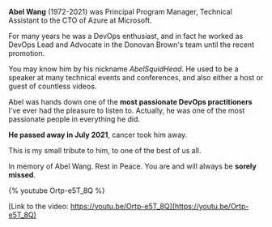 __Abel Wang__ (1972-2021) was Principal Program Manager, Technical Assistant to the CTO of Azure at Microsoft. 

For many years he was a DevOps enthusiast, and in fact he worked as DevOps Lead and Advocate in the Donovan Brown's team until the recent promotion.

You may know him by his nickname _AbelSquidHead_. He used to be a speaker at many technical events and conferences, and also either a host or guest of countless videos.

Abel was hands down one of the __most passionate DevOps practitioners__ I've ever had the pleasure to listen to. Actually, he was one of the most passionate people in everything he did.

__He passed away in July 2021__, cancer took him away.

This is my small tribute to him, to one of the best of us all.

In memory of Abel Wang. Rest in Peace. You are and will always be __sorely missed__.

{% youtube Ortp-e5T_8Q %}

[Link to the video: https://youtu.be/Ortp-e5T_8Q](https://youtu.be/Ortp-e5T_8Q)